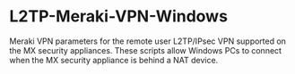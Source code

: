 # L2TP-Meraki-VPN-Windows
Meraki VPN parameters for the remote user L2TP/IPsec VPN supported on the MX security appliances. These scripts allow Windows PCs to connect when the MX security appliance is behind a NAT device.  
